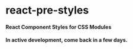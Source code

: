 # react-pre-styles

#### React Component Styles for CSS Modules

**In active development, come back in a few days.**
